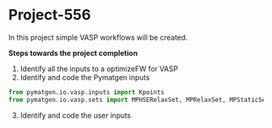 # Project-556
In this project simple VASP workflows will be created.

**Steps towards the project completion**

1. Identify all the inputs to a optimizeFW for VASP
2. Identify and code the Pymatgen inputs
``` python
from pymatgen.io.vasp.inputs import Kpoints
from pymatgen.io.vasp.sets import MPHSERelaxSet, MPRelaxSet, MPStaticSet
```
3. Identify and code the user inputs

